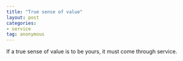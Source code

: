 ```yaml
---
title: "True sense of value"
layout: post
categories:
- service
tag: anonymous
---
```


If a true sense of value is to be yours, it must come through service.